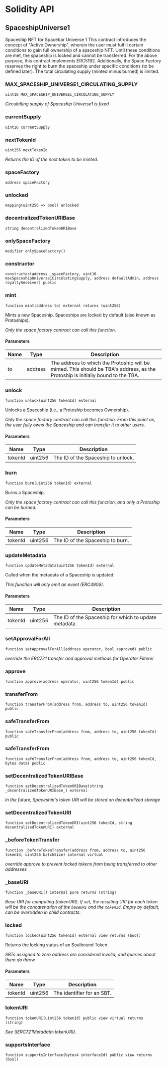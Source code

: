 # Solidity API

## SpaceshipUniverse1

Spaceship NFT for Spacebar Universe 1
This contract introduces the concept of "Active Ownership", wherein the user must fulfill
certain conditions to gain full ownership of a spaceship NFT.
Until these conditions are met, the spaceship is locked and cannot be transferred.
For the above purpose, this contract implements ERC5192.
Additionally, the Space Factory reserves the right to burn the spaceship under specific conditions (to be defined later).
The total circulating supply (minted minus burned) is limited.

### MAX_SPACESHIP_UNIVERSE1_CIRCULATING_SUPPLY

```solidity
uint16 MAX_SPACESHIP_UNIVERSE1_CIRCULATING_SUPPLY
```

_Circulalting supply of Spaceship Universe1 is fixed_

### currentSupply

```solidity
uint16 currentSupply
```

### nextTokenId

```solidity
uint256 nextTokenId
```

_Returns the ID of the next token to be minted._

### spaceFactory

```solidity
address spaceFactory
```

### unlocked

```solidity
mapping(uint256 => bool) unlocked
```

### decentralizedTokenURIBase

```solidity
string decentralizedTokenURIBase
```

### onlySpaceFactory

```solidity
modifier onlySpaceFactory()
```

### constructor

```solidity
constructor(address _spaceFactory, uint16 maxSpaceshipUniverse1CirculatingSupply, address defaultAdmin, address royaltyReceiver) public
```

### mint

```solidity
function mint(address to) external returns (uint256)
```

Mints a new Spaceship. Spaceships are locked by default (also known as Protoships).

_Only the space factory contract can call this function._

#### Parameters

| Name | Type | Description |
| ---- | ---- | ----------- |
| to | address | The address to which the Protoship will be minted. This should be TBA's address, as the Protoship is initially bound to the TBA. |

### unlock

```solidity
function unlock(uint256 tokenId) external
```

Unlocks a Spaceship (i.e., a Protoship becomes Ownership).

_Only the space factory contract can call this function. From this point on,
the user fully owns the Spaceship and can transfer it to other users._

#### Parameters

| Name | Type | Description |
| ---- | ---- | ----------- |
| tokenId | uint256 | The ID of the Spaceship to unlock. |

### burn

```solidity
function burn(uint256 tokenId) external
```

Burns a Spaceship.

_Only the space factory contract can call this function, and only a Protoship can be burned._

#### Parameters

| Name | Type | Description |
| ---- | ---- | ----------- |
| tokenId | uint256 | The ID of the Spaceship to burn. |

### updateMetadata

```solidity
function updateMetadata(uint256 tokenId) external
```

Called when the metadata of a Spaceship is updated.

_This function will only emit an event (ERC4906)._

#### Parameters

| Name | Type | Description |
| ---- | ---- | ----------- |
| tokenId | uint256 | The ID of the Spaceship for which to update metadata. |

### setApprovalForAll

```solidity
function setApprovalForAll(address operator, bool approved) public
```

_override the ERC721 transfer and approval methods for Operator Filterer_

### approve

```solidity
function approve(address operator, uint256 tokenId) public
```

### transferFrom

```solidity
function transferFrom(address from, address to, uint256 tokenId) public
```

### safeTransferFrom

```solidity
function safeTransferFrom(address from, address to, uint256 tokenId) public
```

### safeTransferFrom

```solidity
function safeTransferFrom(address from, address to, uint256 tokenId, bytes data) public
```

### setDecentralizedTokenURIBase

```solidity
function setDecentralizedTokenURIBase(string _decentralizedTokenURIBase_) external
```

_In the future, Spaceship's token URI will be stored on decentralized storage_

### setDecentralizedTokenURI

```solidity
function setDecentralizedTokenURI(uint256 tokenId, string decentralizedTokenURI) external
```

### _beforeTokenTransfer

```solidity
function _beforeTokenTransfer(address from, address to, uint256 tokenId, uint256 batchSize) internal virtual
```

_override approve to prevent locked tokens from being transferred to other addresses_

### _baseURI

```solidity
function _baseURI() internal pure returns (string)
```

_Base URI for computing {tokenURI}. If set, the resulting URI for each
token will be the concatenation of the `baseURI` and the `tokenId`. Empty
by default, can be overridden in child contracts._

### locked

```solidity
function locked(uint256 tokenId) external view returns (bool)
```

Returns the locking status of an Soulbound Token

_SBTs assigned to zero address are considered invalid, and queries
about them do throw._

#### Parameters

| Name | Type | Description |
| ---- | ---- | ----------- |
| tokenId | uint256 | The identifier for an SBT. |

### tokenURI

```solidity
function tokenURI(uint256 tokenId) public view virtual returns (string)
```

_See {IERC721Metadata-tokenURI}._

### supportsInterface

```solidity
function supportsInterface(bytes4 interfaceId) public view returns (bool)
```

